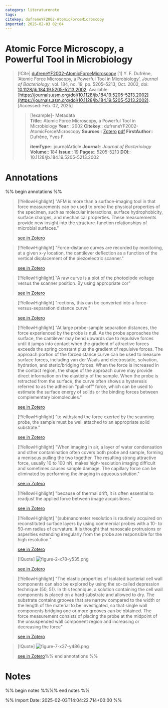 ```yaml
---
category: literaturenote
tags: 
citekey: dufreneYF2002-AtomicForceMicroscopy
imported: 2025-02-03 02:04
---
```


# Atomic Force Microscopy, a Powerful Tool in Microbiology


> [!Cite] [dufreneYF2002-AtomicForceMicroscopy](zotero://select/library/items/SFGMUPWM)
> [1]  Y. F. Dufrêne, ‘Atomic Force Microscopy, a Powerful Tool in Microbiology’, _Journal of Bacteriology_, vol. 184, no. 19, pp. 5205–5213, Oct. 2002, doi: [10.1128/jb.184.19.5205-5213.2002](https://doi.org/10.1128/jb.184.19.5205-5213.2002). Available: [https://journals.asm.org/doi/10.1128/jb.184.19.5205-5213.2002](https://journals.asm.org/doi/10.1128/jb.184.19.5205-5213.2002). [Accessed: Feb. 02, 2025]
> > [!example]- Metadata    
> > **Title**:: Atomic Force Microscopy, a Powerful Tool in Microbiology
> > **Year**:: 2002
> > **Citekey**:: dufreneYF2002-AtomicForceMicroscopy
> > **Sources**:: [Zotero](zotero://select/library/items/SFGMUPWM) [pdf](file:////home/joeashton/Zotero/storage/5RFG8L8I/Dufrêne%20-%202002%20-%20Atomic%20Force%20Microscopy,%20a%20Powerful%20Tool%20in%20Microbiology.pdf) 
> > **FirstAuthor**:: Dufrêne, Yves F.
> > 
> > **itemType**:: journalArticle
> > **Journal**:: *Journal of Bacteriology*
> > **Volume**:: 184
> > **Issue**:: 19
> > **Pages**:: 5205-5213
> > **DOI**:: 10.1128/jb.184.19.5205-5213.2002

# Annotations

%% begin annotations %%

> [!YellowHighlight]
> "AFM is more than a surface-imaging tool in that force measurements can be used to probe the physical properties of the specimen, such as molecular interactions, surface hydrophobicity, surface charges, and mechanical properties. These measurements provide new insight into the structure-function relationships of microbial surfaces."
> 
> [see in Zotero](zotero://open-pdf/library/items/5RFG8L8I?page=5205&annotation=H6UXIZWC)

> [!YellowHighlight]
> "Force-distance curves are recorded by monitoring, at a given x-y location, the cantilever deflection as a function of the vertical displacement of the piezoelectric scanner."
> 
> [see in Zotero](zotero://open-pdf/library/items/5RFG8L8I?page=5205&annotation=PC4M8E2E)

> [!YellowHighlight]
> "A raw curve is a plot of the photodiode voltage versus the scanner position. By using appropriate cor"
> 
> [see in Zotero](zotero://open-pdf/library/items/5RFG8L8I?page=5205&annotation=744CQPWJ)

> [!YellowHighlight]
> "rections, this can be converted into a force-versus-separation distance curve."
> 
> [see in Zotero](zotero://open-pdf/library/items/5RFG8L8I?page=5206&annotation=7IK29KRE)

> [!YellowHighlight]
> "At large probe-sample separation distances, the force experienced by the probe is null. As the probe approaches the surface, the cantilever may bend upwards due to repulsive forces until it jumps into contact when the gradient of attractive forces exceeds the spring constant plus the gradient of repulsive forces. The approach portion of the forcedistance curve can be used to measure surface forces, including van der Waals and electrostatic, solvation, hydration, and steric/bridging forces. When the force is increased in the contact region, the shape of the approach curve may provide direct information on the elasticity of the sample. When the probe is retracted from the surface, the curve often shows a hysteresis referred to as the adhesion “pull-off” force, which can be used to estimate the surface energy of solids or the binding forces between complementary biomolecules."
> 
> [see in Zotero](zotero://open-pdf/library/items/5RFG8L8I?page=5206&annotation=7C2PAWRH)

> [!YellowHighlight]
> "to withstand the force exerted by the scanning probe, the sample must be well attached to an appropriate solid substrate."
> 
> [see in Zotero](zotero://open-pdf/library/items/5RFG8L8I?page=5206&annotation=J3MQ2XXN)

> [!YellowHighlight]
> "When imaging in air, a layer of water condensation and other contamination often covers both probe and sample, forming a meniscus pulling the two together. The resulting strong attractive force, usually 10 to 100 nN, makes high-resolution imaging difficult and sometimes causes sample damage. The capillary force can be eliminated by performing the imaging in aqueous solution."
> 
> [see in Zotero](zotero://open-pdf/library/items/5RFG8L8I?page=5206&annotation=MUU2K33C)

> [!YellowHighlight]
> "because of thermal drift, it is often essential to readjust the applied force between image acquisitions."
> 
> [see in Zotero](zotero://open-pdf/library/items/5RFG8L8I?page=5206&annotation=WBRBYTWY)

> [!YellowHighlight]
> "(sub)nanometer resolution is routinely acquired on reconstituted surface layers by using commercial probes with a 10- to 50-nm radius of curvature. It is thought that nanoscale protrusions or asperities extending irregularly from the probe are responsible for the high resolution."
> 
> [see in Zotero](zotero://open-pdf/library/items/5RFG8L8I?page=5206&annotation=CIEC5YMW)

> [!Quote]
> ![figure-2-x78-y535.png](figure-2-x78-y535.png)
> 
> [see in Zotero](zotero://open-pdf/library/items/5RFG8L8I?page=5206&annotation=3JR8KF4D)

> [!YellowHighlight]
> "The elastic properties of isolated bacterial cell wall components can also be explored by using the so-called depression technique (50, 51). In this technique, a solution containing the cell wall components is placed on a hard substrate and allowed to dry. The substrate contains grooves that are narrow compared to the width or the length of the material to be investigated, so that single wall components bridging one or more grooves can be obtained. The force measurement consists of placing the probe at the midpoint of the unsuspended wall component region and increasing or decreasing the force"
> 
> [see in Zotero](zotero://open-pdf/library/items/5RFG8L8I?page=5210&annotation=HMBLKQJS)

> [!Quote]
> ![figure-7-x37-y486.png](figure-7-x37-y486.png)
> 
> [see in Zotero](zotero://open-pdf/library/items/5RFG8L8I?page=5211&annotation=L4Y9RHDS)%% end annotations %%

# Notes

%% begin notes %%%% end notes %%

%% Import Date: 2025-02-03T14:04:22.714+00:00 %%
